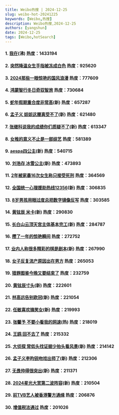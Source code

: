 ```yaml
---
title: Weibo热搜 | 2024-12-25
slug: weibo-hot-20241225
keywords: [Weibo,热搜]
description: Weibo热搜,2024-12-25
authors: [yangshun]
date: 2024-12-25
tags: [Weibo,hotSearch]
---
```


#### 1. [我在](https://www.bing.com/search?q=%E6%88%91%E5%9C%A8)(沸) **热度**：1433194
#### 2. [突然降温女生手指被冻成白色](https://www.bing.com/search?q=%E7%AA%81%E7%84%B6%E9%99%8D%E6%B8%A9%E5%A5%B3%E7%94%9F%E6%89%8B%E6%8C%87%E8%A2%AB%E5%86%BB%E6%88%90%E7%99%BD%E8%89%B2) **热度**：925620
#### 3. [2024那些一眼惊艳的国风浪漫](https://www.bing.com/search?q=2024%E9%82%A3%E4%BA%9B%E4%B8%80%E7%9C%BC%E6%83%8A%E8%89%B3%E7%9A%84%E5%9B%BD%E9%A3%8E%E6%B5%AA%E6%BC%AB) **热度**：777609
<!-- truncate -->
#### 4. [鸿蒙智行冬日奇驭智旅](https://www.bing.com/search?q=%E9%B8%BF%E8%92%99%E6%99%BA%E8%A1%8C%E5%86%AC%E6%97%A5%E5%A5%87%E9%A9%AD%E6%99%BA%E6%97%85) **热度**：730684
#### 5. [蛇年假期重合度非常高](https://www.bing.com/search?q=%E8%9B%87%E5%B9%B4%E5%81%87%E6%9C%9F%E9%87%8D%E5%90%88%E5%BA%A6%E9%9D%9E%E5%B8%B8%E9%AB%98)(新) **热度**：657287
#### 6. [孟子义 姐姐这腰真受不了](https://www.bing.com/search?q=%E5%AD%9F%E5%AD%90%E4%B9%89%20%E5%A7%90%E5%A7%90%E8%BF%99%E8%85%B0%E7%9C%9F%E5%8F%97%E4%B8%8D%E4%BA%86)(新) **热度**：621480
#### 7. [张继科说我的成绩你们质疑不了](https://www.bing.com/search?q=%E5%BC%A0%E7%BB%A7%E7%A7%91%E8%AF%B4%E6%88%91%E7%9A%84%E6%88%90%E7%BB%A9%E4%BD%A0%E4%BB%AC%E8%B4%A8%E7%96%91%E4%B8%8D%E4%BA%86)(新) **热度**：613347
#### 8. [女推的意义不止是一部综艺](https://www.bing.com/search?q=%E5%A5%B3%E6%8E%A8%E7%9A%84%E6%84%8F%E4%B9%89%E4%B8%8D%E6%AD%A2%E6%98%AF%E4%B8%80%E9%83%A8%E7%BB%BC%E8%89%BA) **热度**：581389
#### 9. [aespa四公主](https://www.bing.com/search?q=aespa%E5%9B%9B%E5%85%AC%E4%B8%BB)(新) **热度**：540715
#### 10. [刘浩存 冰雪公主](https://www.bing.com/search?q=%E5%88%98%E6%B5%A9%E5%AD%98%20%E5%86%B0%E9%9B%AA%E5%85%AC%E4%B8%BB)(新) **热度**：473893
#### 11. [2年被家暴16次女生称只接受死刑](https://www.bing.com/search?q=2%E5%B9%B4%E8%A2%AB%E5%AE%B6%E6%9A%B416%E6%AC%A1%E5%A5%B3%E7%94%9F%E7%A7%B0%E5%8F%AA%E6%8E%A5%E5%8F%97%E6%AD%BB%E5%88%91) **热度**：364569
#### 12. [全国统一心理援助热线12356](https://www.bing.com/search?q=%E5%85%A8%E5%9B%BD%E7%BB%9F%E4%B8%80%E5%BF%83%E7%90%86%E6%8F%B4%E5%8A%A9%E7%83%AD%E7%BA%BF12356)(新) **热度**：306835
#### 13. [8岁男孩用眼过度总把数字镜像反写](https://www.bing.com/search?q=8%E5%B2%81%E7%94%B7%E5%AD%A9%E7%94%A8%E7%9C%BC%E8%BF%87%E5%BA%A6%E6%80%BB%E6%8A%8A%E6%95%B0%E5%AD%97%E9%95%9C%E5%83%8F%E5%8F%8D%E5%86%99) **热度**：303585
#### 14. [黄铉辰 米卡](https://www.bing.com/search?q=%E9%BB%84%E9%93%89%E8%BE%B0%20%E7%B1%B3%E5%8D%A1)(新) **热度**：290830
#### 15. [长白山云顶天宫主体基本完工](https://www.bing.com/search?q=%E9%95%BF%E7%99%BD%E5%B1%B1%E4%BA%91%E9%A1%B6%E5%A4%A9%E5%AE%AB%E4%B8%BB%E4%BD%93%E5%9F%BA%E6%9C%AC%E5%AE%8C%E5%B7%A5)(新) **热度**：284787
#### 16. [攒了一年的惊艳瞬间](https://www.bing.com/search?q=%E6%94%92%E4%BA%86%E4%B8%80%E5%B9%B4%E7%9A%84%E6%83%8A%E8%89%B3%E7%9E%AC%E9%97%B4) **热度**：272752
#### 17. [业内人称很多精彩的棋是剧本](https://www.bing.com/search?q=%E4%B8%9A%E5%86%85%E4%BA%BA%E7%A7%B0%E5%BE%88%E5%A4%9A%E7%B2%BE%E5%BD%A9%E7%9A%84%E6%A3%8B%E6%98%AF%E5%89%A7%E6%9C%AC)(新) **热度**：267990
#### 18. [女子反复流产原因出在男方](https://www.bing.com/search?q=%E5%A5%B3%E5%AD%90%E5%8F%8D%E5%A4%8D%E6%B5%81%E4%BA%A7%E5%8E%9F%E5%9B%A0%E5%87%BA%E5%9C%A8%E7%94%B7%E6%96%B9) **热度**：265053
#### 19. [猎罪图鉴今晚又要结束了](https://www.bing.com/search?q=%E7%8C%8E%E7%BD%AA%E5%9B%BE%E9%89%B4%E4%BB%8A%E6%99%9A%E5%8F%88%E8%A6%81%E7%BB%93%E6%9D%9F%E4%BA%86) **热度**：232759
#### 20. [黄铉辰寸头](https://www.bing.com/search?q=%E9%BB%84%E9%93%89%E8%BE%B0%E5%AF%B8%E5%A4%B4)(新) **热度**：222601
#### 21. [林高远告别欧冠](https://www.bing.com/search?q=%E6%9E%97%E9%AB%98%E8%BF%9C%E5%91%8A%E5%88%AB%E6%AC%A7%E5%86%A0)(新) **热度**：221054
#### 22. [任敏喜欢搞笑女](https://www.bing.com/search?q=%E4%BB%BB%E6%95%8F%E5%96%9C%E6%AC%A2%E6%90%9E%E7%AC%91%E5%A5%B3)(新) **热度**：219993
#### 23. [张馨予 不要小看我的网速](https://www.bing.com/search?q=%E5%BC%A0%E9%A6%A8%E4%BA%88%20%E4%B8%8D%E8%A6%81%E5%B0%8F%E7%9C%8B%E6%88%91%E7%9A%84%E7%BD%91%E9%80%9F)(热) **热度**：218019
#### 24. [王鸥 回不去了](https://www.bing.com/search?q=%E7%8E%8B%E9%B8%A5%20%E5%9B%9E%E4%B8%8D%E5%8E%BB%E4%BA%86) **热度**：215332
#### 25. [大侦探 常低头找证据少抬头看风景](https://www.bing.com/search?q=%E5%A4%A7%E4%BE%A6%E6%8E%A2%20%E5%B8%B8%E4%BD%8E%E5%A4%B4%E6%89%BE%E8%AF%81%E6%8D%AE%E5%B0%91%E6%8A%AC%E5%A4%B4%E7%9C%8B%E9%A3%8E%E6%99%AF)(新) **热度**：214142
#### 26. [孟子义李昀锐吻戏出师了](https://www.bing.com/search?q=%E5%AD%9F%E5%AD%90%E4%B9%89%E6%9D%8E%E6%98%80%E9%94%90%E5%90%BB%E6%88%8F%E5%87%BA%E5%B8%88%E4%BA%86)(新) **热度**：212306
#### 27. [无畏帅得很突出](https://www.bing.com/search?q=%E6%97%A0%E7%95%8F%E5%B8%85%E5%BE%97%E5%BE%88%E7%AA%81%E5%87%BA)(新) **热度**：211371
#### 28. [2024星光大赏第二波阵容](https://www.bing.com/search?q=2024%E6%98%9F%E5%85%89%E5%A4%A7%E8%B5%8F%E7%AC%AC%E4%BA%8C%E6%B3%A2%E9%98%B5%E5%AE%B9)(新) **热度**：210504
#### 29. [前TVB艺人被香港警方通缉](https://www.bing.com/search?q=%E5%89%8DTVB%E8%89%BA%E4%BA%BA%E8%A2%AB%E9%A6%99%E6%B8%AF%E8%AD%A6%E6%96%B9%E9%80%9A%E7%BC%89) **热度**：206876
#### 30. [增值税法通过](https://www.bing.com/search?q=%E5%A2%9E%E5%80%BC%E7%A8%8E%E6%B3%95%E9%80%9A%E8%BF%87) **热度**：201026
